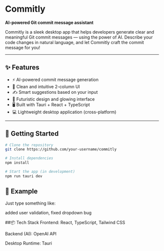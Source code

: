 #  Commitly

**AI-powered Git commit message assistant**

Commitly is a sleek desktop app that helps developers generate clear and meaningful Git commit messages — using the power of AI. Describe your code changes in natural language, and let Commitly craft the commit message for you!

---

## ✨ Features

- ⚡ AI-powered commit message generation
- 🧠 Clean and intuitive 2-column UI
- ✍️ Smart suggestions based on your input
- 🎨 Futuristic design and glowing interface
- 🖥️ Built with Tauri + React + TypeScript
- 💻 Lightweight desktop application (cross-platform)

---

## 🚀 Getting Started

```bash
# Clone the repository
git clone https://github.com/your-username/commitly

# Install dependencies
npm install

# Start the app (in development)
npm run tauri dev

````
## 🧠 Example
Just type something like:

added user validation, fixed dropdown bug


##📦 Tech Stack
Frontend: React, TypeScript, Tailwind CSS

Backend (AI): OpenAI API

Desktop Runtime: Tauri